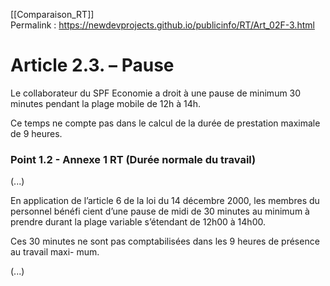 [[Comparaison_RT]]  
Permalink : https://newdevprojects.github.io/publicinfo/RT/Art_02F-3.html

# Article 2.3. – Pause

Le collaborateur du SPF Economie a droit à une pause de minimum 30 minutes pendant la plage mobile de 12h à 14h.

Ce temps ne compte pas dans le calcul de la durée de prestation maximale de 9 heures.

### Point 1.2 - Annexe 1 RT (Durée normale du travail)

(...)

En application de l’article 6 de la loi du 14 décembre 2000, les membres du personnel bénéfi
cient d’une pause de midi de 30 minutes au minimum à prendre durant la plage variable 
s’étendant de 12h00 à 14h00.

Ces 30 minutes ne sont pas comptabilisées dans les 9 heures de présence au travail maxi-
mum. 

(...)

